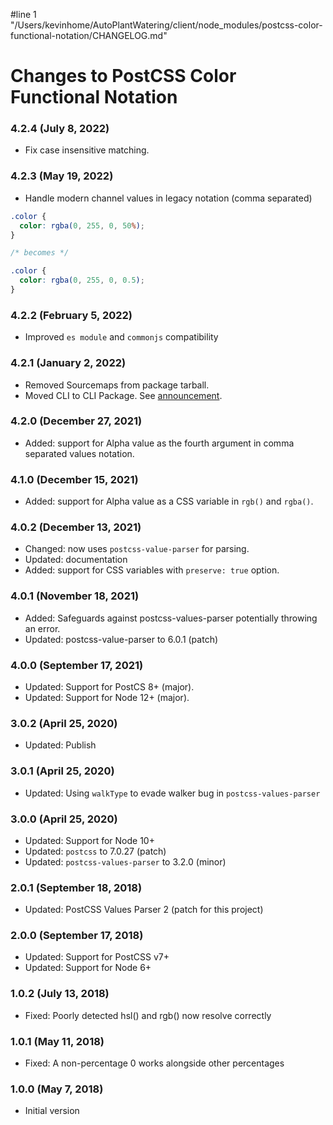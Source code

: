#line 1 "/Users/kevinhome/AutoPlantWatering/client/node_modules/postcss-color-functional-notation/CHANGELOG.md"
# Changes to PostCSS Color Functional Notation

### 4.2.4 (July 8, 2022)

- Fix case insensitive matching.

### 4.2.3 (May 19, 2022)

- Handle modern channel values in legacy notation (comma separated)

```css
.color {
  color: rgba(0, 255, 0, 50%);
}

/* becomes */

.color {
  color: rgba(0, 255, 0, 0.5);
}
```

### 4.2.2 (February 5, 2022)

- Improved `es module` and `commonjs` compatibility

### 4.2.1 (January 2, 2022)

- Removed Sourcemaps from package tarball.
- Moved CLI to CLI Package. See [announcement](https://github.com/csstools/postcss-plugins/discussions/121).

### 4.2.0 (December 27, 2021)

- Added: support for Alpha value as the fourth argument in comma separated values notation.

### 4.1.0 (December 15, 2021)

- Added: support for Alpha value as a CSS variable in `rgb()` and `rgba()`.

### 4.0.2 (December 13, 2021)

- Changed: now uses `postcss-value-parser` for parsing.
- Updated: documentation
- Added: support for CSS variables with `preserve: true` option.

### 4.0.1 (November 18, 2021)

- Added: Safeguards against postcss-values-parser potentially throwing an error.
- Updated: postcss-value-parser to 6.0.1 (patch)

### 4.0.0 (September 17, 2021)

- Updated: Support for PostCS 8+ (major).
- Updated: Support for Node 12+ (major).

### 3.0.2 (April 25, 2020)

- Updated: Publish

### 3.0.1 (April 25, 2020)

- Updated: Using `walkType` to evade walker bug in `postcss-values-parser`

### 3.0.0 (April 25, 2020)

- Updated: Support for Node 10+
- Updated: `postcss` to 7.0.27 (patch)
- Updated: `postcss-values-parser` to 3.2.0 (minor)

### 2.0.1 (September 18, 2018)

- Updated: PostCSS Values Parser 2 (patch for this project)

### 2.0.0 (September 17, 2018)

- Updated: Support for PostCSS v7+
- Updated: Support for Node 6+

### 1.0.2 (July 13, 2018)

- Fixed: Poorly detected hsl() and rgb() now resolve correctly

### 1.0.1 (May 11, 2018)

- Fixed: A non-percentage 0 works alongside other percentages

### 1.0.0 (May 7, 2018)

- Initial version

